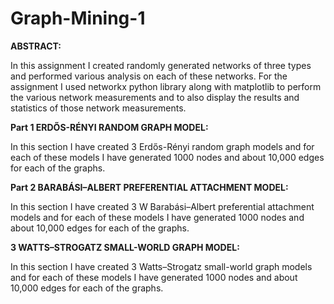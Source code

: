 # Graph-Mining-1

**ABSTRACT:**

In this assignment I created randomly generated networks of three
types and performed various analysis on each of these networks.
For the assignment I used networkx python library along with matplotlib to perform the various network measurements and to also
display the results and statistics of those network measurements.

**Part 1 ERDŐS-RÉNYI RANDOM GRAPH MODEL:**

In this section I have created 3 Erdős-Rényi random graph models
and for each of these models I have generated 1000 nodes and about
10,000 edges for each of the graphs.

**Part 2 BARABÁSI–ALBERT PREFERENTIAL ATTACHMENT MODEL:**

In this section I have created 3 W Barabási–Albert preferential
attachment models and for each of these models I have generated
1000 nodes and about 10,000 edges for each of the graphs.

**3 WATTS–STROGATZ SMALL-WORLD GRAPH MODEL:**

In this section I have created 3 Watts–Strogatz small-world
graph models and for each of these models I have generated
1000 nodes and about 10,000 edges for each of the graphs.
